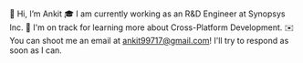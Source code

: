 👋 Hi, I’m Ankit
🎓  I am currently working as an R&D Engineer at Synopsys Inc.
🌱  I'm on track for learning more about Cross-Platform Development.
✉️  You can shoot me an email at ankit99717@gmail.com! I'll try to respond as soon as I can.
